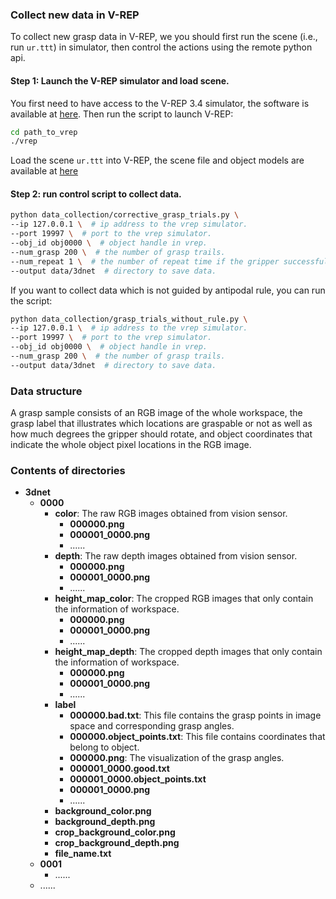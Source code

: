 ### Collect new data in V-REP

To collect new grasp data in V-REP, we you should first run the scene (i.e., run  ```ur.ttt```) in simulator, 
then control the actions using the remote python api.

#### Step 1: Launch the V-REP simulator and load scene.
You first need to have access to the V-REP 3.4 simulator, the software is available at [here](http://www.coppeliarobotics.com/).
Then run the script to launch V-REP:
```bash
cd path_to_vrep
./vrep
```
Load the scene ```ur.ttt``` into V-REP, the scene file and object models are available at 
[here](https://drive.google.com/open?id=1YQfju1x6_Kj7Hc0hPD154YmPWP3SbZ5h)

#### Step 2: run control script to collect data.
```bash
python data_collection/corrective_grasp_trials.py \ 
--ip 127.0.0.1 \  # ip address to the vrep simulator.
--port 19997 \  # port to the vrep simulator.
--obj_id obj0000 \  # object handle in vrep.
--num_grasp 200 \  # the number of grasp trails.
--num_repeat 1 \  # the number of repeat time if the gripper successfully grasp an object.
--output data/3dnet  # directory to save data.
```

If you want to collect data which is not guided by antipodal rule, you can run the script:
```bash
python data_collection/grasp_trials_without_rule.py \ 
--ip 127.0.0.1 \  # ip address to the vrep simulator.
--port 19997 \  # port to the vrep simulator.
--obj_id obj0000 \  # object handle in vrep.
--num_grasp 200 \  # the number of grasp trails.
--output data/3dnet  # directory to save data.
```

### Data structure
A grasp sample consists of an RGB image of the whole workspace, 
the grasp label that illustrates which locations are graspable or not 
as well as how much degrees the gripper should rotate, 
and object coordinates that indicate the whole object pixel locations in the RGB image.

### Contents of directories
* **3dnet**
    * **0000**
        * **color**: The raw RGB images obtained from vision sensor.
            * **000000.png**
            * **000001_0000.png**
            * ......
        * **depth**: The raw depth images obtained from vision sensor.
            * **000000.png**
            * **000001_0000.png**
            * ......
        * **height_map_color**: The cropped RGB images that only contain the information of workspace.
            * **000000.png**
            * **000001_0000.png**
            * ......
        * **height_map_depth**: The cropped depth images that only contain the information of workspace.
            * **000000.png**
            * **000001_0000.png**
            * ......
        * **label**
            * **000000.bad.txt**: This file contains the grasp points in image space and corresponding grasp angles.
            * **000000.object_points.txt**: This file contains coordinates that belong to object.
            * **000000.png**: The visualization of the grasp angles.
            * **000001_0000.good.txt**
            * **000001_0000.object_points.txt**
            * **000001_0000.png**
            * ......
        * **background_color.png**
        * **background_depth.png**
        * **crop_background_color.png**
        * **crop_background_depth.png**
        * **file_name.txt**
    * **0001**
        * ......
    * ......
    
        